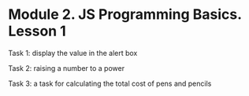# Module 2. JS Programming Basics. Lesson 1

Task 1: display the value in the alert box

Task 2: raising a number to a power

Task 3: a task for calculating the total cost of pens and pencils
